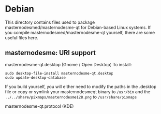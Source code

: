 
Debian
====================
This directory contains files used to package masternodesmed/masternodesme-qt
for Debian-based Linux systems. If you compile masternodesmed/masternodesme-qt yourself, there are some useful files here.

## masternodesme: URI support ##


masternodesme-qt.desktop  (Gnome / Open Desktop)
To install:

	sudo desktop-file-install masternodesme-qt.desktop
	sudo update-desktop-database

If you build yourself, you will either need to modify the paths in
the .desktop file or copy or symlink your masternodesmeqt binary to `/usr/bin`
and the `../../share/pixmaps/masternodesme128.png` to `/usr/share/pixmaps`

masternodesme-qt.protocol (KDE)

